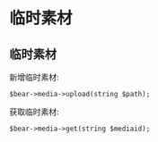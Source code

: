 # 临时素材

## 临时素材

新增临时素材:

```
$bear->media->upload(string $path);
```

获取临时素材:

```
$bear->media->get(string $mediaid);
```



